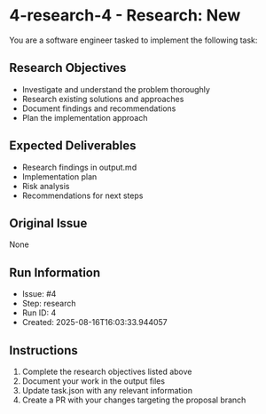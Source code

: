# 4-research-4 - Research: New

You are a software engineer tasked to implement the following task:

## Research Objectives
- Investigate and understand the problem thoroughly
- Research existing solutions and approaches
- Document findings and recommendations
- Plan the implementation approach

## Expected Deliverables
- Research findings in output.md
- Implementation plan
- Risk analysis
- Recommendations for next steps

## Original Issue

None

## Run Information
- Issue: #4
- Step: research
- Run ID: 4
- Created: 2025-08-16T16:03:33.944057

## Instructions
1. Complete the research objectives listed above
2. Document your work in the output files
3. Update task.json with any relevant information
4. Create a PR with your changes targeting the proposal branch

